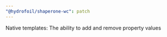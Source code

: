 ```yaml
---
"@hydrofoil/shaperone-wc": patch
---
```


Native templates: The ability to add and remove property values

